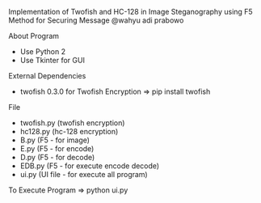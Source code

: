 Implementation of Twofish and HC-128 in Image Steganography using F5 Method for Securing Message
@wahyu adi prabowo

About Program
- Use Python 2
- Use Tkinter for GUI

External Dependencies
- twofish 0.3.0 for Twofish Encryption
=> pip install twofish

File
- twofish.py (twofish encryption)
- hc128.py (hc-128 encryption)
- B.py (F5 - for image)
- E.py (F5 - for encode)
- D.py (F5 - for decode)
- EDB.py (F5 - for execute encode decode)
- ui.py (UI file - for execute all program)

To Execute Program
=> python ui.py
